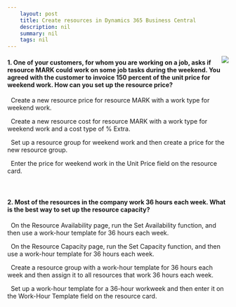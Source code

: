 ```yaml
---
    layout: post
    title: Create resources in Dynamics 365 Business Central  
    description: nil
    summary: nil
    tags: nil
---
```



 <a target="_blank" href="https://docs.microsoft.com/en-us/learn/modules/create-resources/6-check/"><i class="fas fa-external-link-alt"></i> </a>
 <img align="right" src="https://docs.microsoft.com/en-us/learn/achievements/create-resources.svg">
####  1. One of your customers, for whom you are working on a job, asks if resource MARK could work on some job tasks during the weekend. You agreed with the customer to invoice 150 percent of the unit price for weekend work. How can you set up the resource price?


<i class='fas fa-check-square' style='color: Dodgerblue;'></i> &nbsp;&nbsp;Create a new resource price for resource MARK with a work type for weekend work.

<i class='far fa-square'></i> &nbsp;&nbsp;Create a new resource cost for resource MARK with a work type for weekend work and a cost type of \% Extra.

<i class='far fa-square'></i> &nbsp;&nbsp;Set up a resource group for weekend work and then create a price for the new resource group.

<i class='far fa-square'></i> &nbsp;&nbsp;Enter the price for weekend work in the Unit Price field on the resource card.
<br />
<br />
<br />

####  2. Most of the resources in the company work 36 hours each week. What is the best way to set up the resource capacity?


<i class='far fa-square'></i> &nbsp;&nbsp;On the Resource Availability page, run the Set Availability function, and then use a work-hour template for 36 hours each week.

<i class='fas fa-check-square' style='color: Dodgerblue;'></i> &nbsp;&nbsp;On the Resource Capacity page, run the Set Capacity function, and then use a work-hour template for 36 hours each week.

<i class='far fa-square'></i> &nbsp;&nbsp;Create a resource group with a work-hour template for 36 hours each week and then assign it to all resources that work 36 hours each week.

<i class='far fa-square'></i> &nbsp;&nbsp;Set up a work-hour template for a 36-hour workweek and then enter it on the Work-Hour Template field on the resource card.
<br />
<br />
<br />
